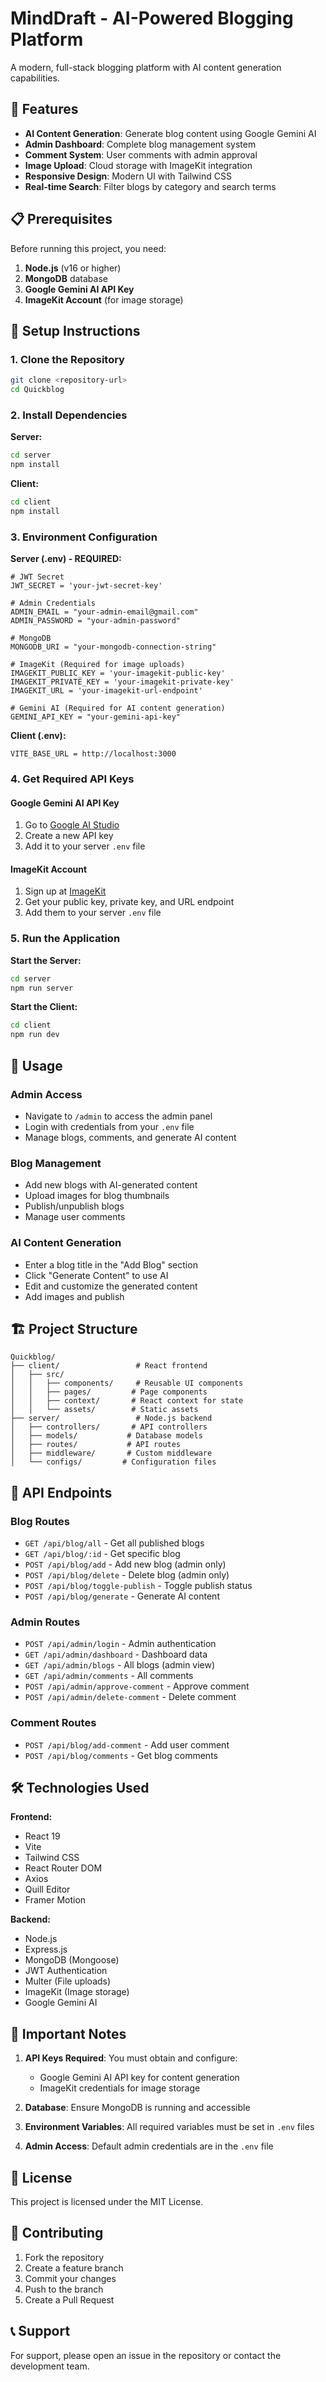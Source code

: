# MindDraft - AI-Powered Blogging Platform

A modern, full-stack blogging platform with AI content generation capabilities.

## 🚀 Features

- **AI Content Generation**: Generate blog content using Google Gemini AI
- **Admin Dashboard**: Complete blog management system
- **Comment System**: User comments with admin approval
- **Image Upload**: Cloud storage with ImageKit integration
- **Responsive Design**: Modern UI with Tailwind CSS
- **Real-time Search**: Filter blogs by category and search terms

## 📋 Prerequisites

Before running this project, you need:

1. **Node.js** (v16 or higher)
2. **MongoDB** database
3. **Google Gemini AI API Key**
4. **ImageKit Account** (for image storage)

## 🔧 Setup Instructions

### 1. Clone the Repository

```bash
git clone <repository-url>
cd Quickblog
```

### 2. Install Dependencies

**Server:**

```bash
cd server
npm install
```

**Client:**

```bash
cd client
npm install
```

### 3. Environment Configuration

**Server (.env) - REQUIRED:**

```env
# JWT Secret
JWT_SECRET = 'your-jwt-secret-key'

# Admin Credentials
ADMIN_EMAIL = "your-admin-email@gmail.com"
ADMIN_PASSWORD = "your-admin-password"

# MongoDB
MONGODB_URI = "your-mongodb-connection-string"

# ImageKit (Required for image uploads)
IMAGEKIT_PUBLIC_KEY = 'your-imagekit-public-key'
IMAGEKIT_PRIVATE_KEY = 'your-imagekit-private-key'
IMAGEKIT_URL = 'your-imagekit-url-endpoint'

# Gemini AI (Required for AI content generation)
GEMINI_API_KEY = "your-gemini-api-key"
```

**Client (.env):**

```env
VITE_BASE_URL = http://localhost:3000
```

### 4. Get Required API Keys

#### Google Gemini AI API Key

1. Go to [Google AI Studio](https://makersuite.google.com/app/apikey)
2. Create a new API key
3. Add it to your server `.env` file

#### ImageKit Account

1. Sign up at [ImageKit](https://imagekit.io/)
2. Get your public key, private key, and URL endpoint
3. Add them to your server `.env` file

### 5. Run the Application

**Start the Server:**

```bash
cd server
npm run server
```

**Start the Client:**

```bash
cd client
npm run dev
```

## 🎯 Usage

### Admin Access

- Navigate to `/admin` to access the admin panel
- Login with credentials from your `.env` file
- Manage blogs, comments, and generate AI content

### Blog Management

- Add new blogs with AI-generated content
- Upload images for blog thumbnails
- Publish/unpublish blogs
- Manage user comments

### AI Content Generation

- Enter a blog title in the "Add Blog" section
- Click "Generate Content" to use AI
- Edit and customize the generated content
- Add images and publish

## 🏗️ Project Structure

```
Quickblog/
├── client/                 # React frontend
│   ├── src/
│   │   ├── components/     # Reusable UI components
│   │   ├── pages/         # Page components
│   │   ├── context/       # React context for state
│   │   └── assets/        # Static assets
├── server/                 # Node.js backend
│   ├── controllers/       # API controllers
│   ├── models/           # Database models
│   ├── routes/           # API routes
│   ├── middleware/       # Custom middleware
│   └── configs/         # Configuration files
```

## 🔑 API Endpoints

### Blog Routes

- `GET /api/blog/all` - Get all published blogs
- `GET /api/blog/:id` - Get specific blog
- `POST /api/blog/add` - Add new blog (admin only)
- `POST /api/blog/delete` - Delete blog (admin only)
- `POST /api/blog/toggle-publish` - Toggle publish status
- `POST /api/blog/generate` - Generate AI content

### Admin Routes

- `POST /api/admin/login` - Admin authentication
- `GET /api/admin/dashboard` - Dashboard data
- `GET /api/admin/blogs` - All blogs (admin view)
- `GET /api/admin/comments` - All comments
- `POST /api/admin/approve-comment` - Approve comment
- `POST /api/admin/delete-comment` - Delete comment

### Comment Routes

- `POST /api/blog/add-comment` - Add user comment
- `POST /api/blog/comments` - Get blog comments

## 🛠️ Technologies Used

**Frontend:**

- React 19
- Vite
- Tailwind CSS
- React Router DOM
- Axios
- Quill Editor
- Framer Motion

**Backend:**

- Node.js
- Express.js
- MongoDB (Mongoose)
- JWT Authentication
- Multer (File uploads)
- ImageKit (Image storage)
- Google Gemini AI

## 🚨 Important Notes

1. **API Keys Required**: You must obtain and configure:

   - Google Gemini AI API key for content generation
   - ImageKit credentials for image storage

2. **Database**: Ensure MongoDB is running and accessible

3. **Environment Variables**: All required variables must be set in `.env` files

4. **Admin Access**: Default admin credentials are in the `.env` file

## 📝 License

This project is licensed under the MIT License.

## 🤝 Contributing

1. Fork the repository
2. Create a feature branch
3. Commit your changes
4. Push to the branch
5. Create a Pull Request

## 📞 Support

For support, please open an issue in the repository or contact the development team.
